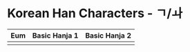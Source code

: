 
# Korean Han Characters - ㄱ/ㅘ

| Eum | Basic Hanja 1 | Basic Hanja 2 |
| :-: | :-----------: | :-----------: |
|     |               |               |
